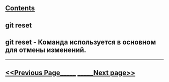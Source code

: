 [Contents](./readme.md)
---
## git reset

## git reset - Команда используется в основном для отмены изменений.
---
[<<Previous Page_____](./commit.md) [_____Next page>>](./mv.md)
---

